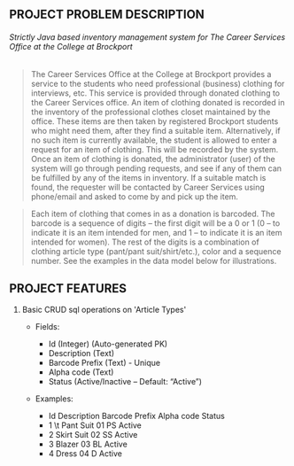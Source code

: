 ## PROJECT PROBLEM DESCRIPTION

###### Strictly Java based inventory management system for The Career Services Office at the College at Brockport
> The Career Services Office at the College at Brockport provides a service to the students who need professional (business) clothing for interviews, etc. This service is provided through donated clothing to the Career Services office. An item of clothing donated is recorded in the inventory of the professional clothes closet maintained by the office. These items are then taken by registered Brockport students who might need them, after they find a suitable item. Alternatively, if no such item is currently available, the student is allowed to enter a request for an item of clothing. This will be recorded by the system. Once an item of clothing is donated, the administrator (user) of the system will go through pending requests, and see if any of them can be fulfilled by any of the items in inventory. If a suitable match is found, the requester will be contacted by Career Services using phone/email and asked to come by and pick up the item.

> Each item of clothing that comes in as a donation is barcoded. The barcode is a sequence of digits – the first digit will be a 0 or 1 (0 – to indicate it is an item intended for men, and 1 – to indicate it is an item intended for women). The rest of the digits is a combination of clothing article type (pant/pant suit/shirt/etc.), color and a sequence number. See the examples in the data model below for illustrations.

## PROJECT FEATURES

1. Basic CRUD sql operations on 'Article Types'
   - Fields:
      - Id (Integer) (Auto-generated PK)
      - Description (Text)
      - Barcode Prefix (Text) - Unique
      - Alpha code (Text)
      - Status (Active/Inactive – Default: “Active”)

   - Examples:
      - Id	Description	Barcode Prefix	Alpha code	Status
      -  1	 \t  Pant Suit	01	            PS	         Active
      -  2	   Skirt Suit	02          	SS	         Active
      -  3	   Blazer	   03	            BL	         Active
      -  4	   Dress	      04	            D	         Active
